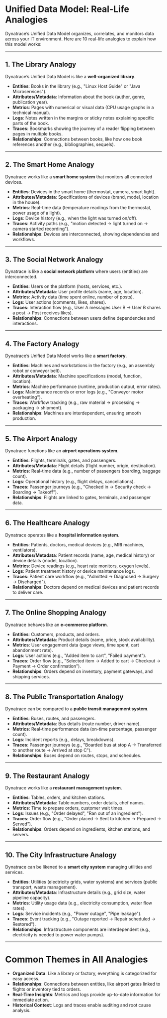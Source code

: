 
# Unified Data Model: Real-Life Analogies

Dynatrace’s Unified Data Model organizes, correlates, and monitors data across your IT environment. Here are 10 real-life analogies to explain how this model works:

---

## **1. The Library Analogy**
Dynatrace’s Unified Data Model is like a **well-organized library**.

- **Entities**: Books in the library (e.g., "Linux Host Guide" or "Java Microservices").
- **Attributes/Metadata**: Information about the book (author, genre, publication year).
- **Metrics**: Pages with numerical or visual data (CPU usage graphs in a technical manual).
- **Logs**: Notes written in the margins or sticky notes explaining specific parts of the book.
- **Traces**: Bookmarks showing the journey of a reader flipping between pages in multiple books.
- **Relationships**: Connections between books, like how one book references another (e.g., bibliographies, sequels).

---

## **2. The Smart Home Analogy**
Dynatrace works like a **smart home system** that monitors all connected devices.

- **Entities**: Devices in the smart home (thermostat, camera, smart light).
- **Attributes/Metadata**: Specifications of devices (brand, model, location in the house).
- **Metrics**: Real-time data (temperature readings from the thermostat, power usage of a light).
- **Logs**: Device history (e.g., when the light was turned on/off).
- **Traces**: Activity paths (e.g., "motion detected → light turned on → camera started recording").
- **Relationships**: Devices are interconnected, showing dependencies and workflows.

---

## **3. The Social Network Analogy**
Dynatrace is like a **social network platform** where users (entities) are interconnected.

- **Entities**: Users on the platform (hosts, services, etc.).
- **Attributes/Metadata**: User profile details (name, age, location).
- **Metrics**: Activity data (time spent online, number of posts).
- **Logs**: User actions (comments, likes, shares).
- **Traces**: Interaction flow (e.g., User A messages User B → User B shares a post → Post receives likes).
- **Relationships**: Connections between users define dependencies and interactions.

---

## **4. The Factory Analogy**
Dynatrace’s Unified Data Model works like a **smart factory**.

- **Entities**: Machines and workstations in the factory (e.g., an assembly robot or conveyor belt).
- **Attributes/Metadata**: Machine specifications (model, function, location).
- **Metrics**: Machine performance (runtime, production output, error rates).
- **Logs**: Maintenance records or error logs (e.g., "Conveyor motor overheating").
- **Traces**: Workflow tracking (e.g., raw material → processing → packaging → shipment).
- **Relationships**: Machines are interdependent, ensuring smooth production.

---

## **5. The Airport Analogy**
Dynatrace functions like an **airport operations system**.

- **Entities**: Flights, terminals, gates, and passengers.
- **Attributes/Metadata**: Flight details (flight number, origin, destination).
- **Metrics**: Real-time data (e.g., number of passengers boarding, baggage count).
- **Logs**: Operational history (e.g., flight delays, cancellations).
- **Traces**: Passenger journeys (e.g., "Checked in → Security check → Boarding → Takeoff").
- **Relationships**: Flights are linked to gates, terminals, and passenger data.

---

## **6. The Healthcare Analogy**
Dynatrace operates like a **hospital information system**.

- **Entities**: Patients, doctors, medical devices (e.g., MRI machines, ventilators).
- **Attributes/Metadata**: Patient records (name, age, medical history) or device details (model, location).
- **Metrics**: Device readings (e.g., heart rate monitors, oxygen levels).
- **Logs**: Patient treatment history or device maintenance logs.
- **Traces**: Patient care workflow (e.g., "Admitted → Diagnosed → Surgery → Discharged").
- **Relationships**: Doctors depend on medical devices and patient records to deliver care.

---

## **7. The Online Shopping Analogy**
Dynatrace behaves like an **e-commerce platform**.

- **Entities**: Customers, products, and orders.
- **Attributes/Metadata**: Product details (name, price, stock availability).
- **Metrics**: User engagement data (page views, time spent, cart abandonment rate).
- **Logs**: User actions (e.g., "Added item to cart", "Failed payment").
- **Traces**: Order flow (e.g., "Selected item → Added to cart → Checkout → Payment → Order confirmation").
- **Relationships**: Orders depend on inventory, payment gateways, and shipping services.

---

## **8. The Public Transportation Analogy**
Dynatrace can be compared to a **public transit management system**.

- **Entities**: Buses, routes, and passengers.
- **Attributes/Metadata**: Bus details (route number, driver name).
- **Metrics**: Real-time performance data (on-time percentage, passenger count).
- **Logs**: Incident reports (e.g., delays, breakdowns).
- **Traces**: Passenger journeys (e.g., "Boarded bus at stop A → Transferred to another route → Arrived at stop C").
- **Relationships**: Buses depend on routes, stops, and schedules.

---

## **9. The Restaurant Analogy**
Dynatrace works like a **restaurant management system**.

- **Entities**: Tables, orders, and kitchen stations.
- **Attributes/Metadata**: Table numbers, order details, chef names.
- **Metrics**: Time to prepare orders, customer wait times.
- **Logs**: Issues (e.g., "Order delayed", "Ran out of an ingredient").
- **Traces**: Order flow (e.g., "Order placed → Sent to kitchen → Prepared → Served").
- **Relationships**: Orders depend on ingredients, kitchen stations, and servers.

---

## **10. The City Infrastructure Analogy**
Dynatrace can be likened to a **smart city system** managing utilities and services.

- **Entities**: Utilities (electricity grids, water systems) and services (public transport, waste management).
- **Attributes/Metadata**: Infrastructure details (e.g., grid size, water pipeline capacity).
- **Metrics**: Utility usage data (e.g., electricity consumption, water flow rates).
- **Logs**: Service incidents (e.g., "Power outage", "Pipe leakage").
- **Traces**: Event tracking (e.g., "Outage reported → Repair scheduled → Restored").
- **Relationships**: Infrastructure components are interdependent (e.g., electricity is needed to power water pumps).

---

# Common Themes in All Analogies

- **Organized Data**: Like a library or factory, everything is categorized for easy access.
- **Relationships**: Connections between entities, like airport gates linked to flights or inventory tied to orders.
- **Real-Time Insights**: Metrics and logs provide up-to-date information for immediate action.
- **Historical Context**: Logs and traces enable auditing and root cause analysis.
